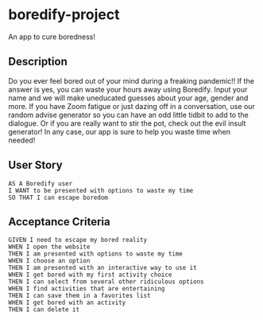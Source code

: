 # boredify-project
An app to cure boredness!

## Description

Do you ever feel bored out of your mind during a freaking pandemic!!  If the answer is yes, you can waste your hours away using Boredify.  Input your name and we will make uneducated guesses about your age, gender and more.  If you have Zoom fatigue or just dazing off in a conversation, use our random advise generator so you can have an odd little tidbit to add to the dialogue. Or if you are really want to stir the pot, check out the evil insult generator! In any case, our app is sure to help you waste time when needed!

## User Story
```
AS A Boredify user
I WANT to be presented with options to waste my time
SO THAT I can escape boredom
```

## Acceptance Criteria
```
GIVEN I need to escape my bored reality
WHEN I open the website
THEN I am presented with options to waste my time
WHEN I choose an option
THEN I am presented with an interactive way to use it
WHEN I get bored with my first activity choice
THEN I can select from several other ridiculous options
WHEN I find activities that are entertaining
THEN I can save them in a favorites list
WHEN I get bored with an activity
THEN I can delete it 
```

